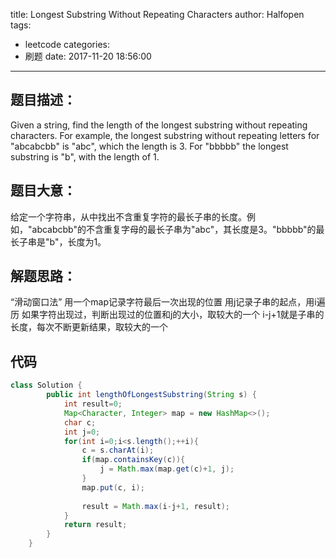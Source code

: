 title: Longest Substring Without Repeating Characters
author: Halfopen
tags:
  - leetcode
categories:
  - 刷题
date: 2017-11-20 18:56:00
---
## 题目描述：
Given a string, find the length of the longest substring without repeating characters. For example, the longest substring without repeating letters for "abcabcbb" is "abc", which the length is 3. For "bbbbb" the longest substring is "b", with the length of 1.

## 题目大意：
给定一个字符串，从中找出不含重复字符的最长子串的长度。例如，"abcabcbb"的不含重复字母的最长子串为"abc"，其长度是3。"bbbbb"的最长子串是"b"，长度为1。

## 解题思路：
“滑动窗口法”
用一个map记录字符最后一次出现的位置
用j记录子串的起点，用i遍历
如果字符出现过，判断出现过的位置和j的大小，取较大的一个
i-j+1就是子串的长度，每次不断更新结果，取较大的一个

## 代码
```java
class Solution {
        public int lengthOfLongestSubstring(String s) {
            int result=0;
            Map<Character, Integer> map = new HashMap<>();
            char c;
            int j=0;
            for(int i=0;i<s.length();++i){
                c = s.charAt(i);
                if(map.containsKey(c)){
                    j = Math.max(map.get(c)+1, j);  
                }
                map.put(c, i);
                
                result = Math.max(i-j+1, result);
            }
            return result;
        }
    }
```